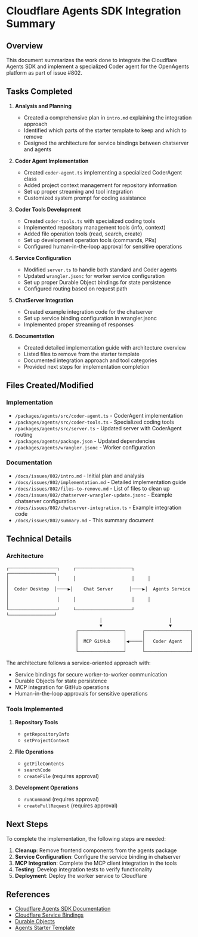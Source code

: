 # Cloudflare Agents SDK Integration Summary

## Overview

This document summarizes the work done to integrate the Cloudflare Agents SDK and implement a specialized Coder agent for the OpenAgents platform as part of issue #802.

## Tasks Completed

1. **Analysis and Planning**
   - Created a comprehensive plan in `intro.md` explaining the integration approach
   - Identified which parts of the starter template to keep and which to remove
   - Designed the architecture for service bindings between chatserver and agents

2. **Coder Agent Implementation**
   - Created `coder-agent.ts` implementing a specialized CoderAgent class
   - Added project context management for repository information
   - Set up proper streaming and tool integration
   - Customized system prompt for coding assistance

3. **Coder Tools Development**
   - Created `coder-tools.ts` with specialized coding tools
   - Implemented repository management tools (info, context)
   - Added file operation tools (read, search, create)
   - Set up development operation tools (commands, PRs)
   - Configured human-in-the-loop approval for sensitive operations

4. **Service Configuration**
   - Modified `server.ts` to handle both standard and Coder agents
   - Updated `wrangler.jsonc` for worker service configuration
   - Set up proper Durable Object bindings for state persistence
   - Configured routing based on request path

5. **ChatServer Integration**
   - Created example integration code for the chatserver
   - Set up service binding configuration in wrangler.jsonc
   - Implemented proper streaming of responses

6. **Documentation**
   - Created detailed implementation guide with architecture overview
   - Listed files to remove from the starter template
   - Documented integration approach and tool categories
   - Provided next steps for implementation completion

## Files Created/Modified

### Implementation
- `/packages/agents/src/coder-agent.ts` - CoderAgent implementation
- `/packages/agents/src/coder-tools.ts` - Specialized coding tools
- `/packages/agents/src/server.ts` - Updated server with CoderAgent routing
- `/packages/agents/package.json` - Updated dependencies
- `/packages/agents/wrangler.jsonc` - Worker configuration

### Documentation
- `/docs/issues/802/intro.md` - Initial plan and analysis
- `/docs/issues/802/implementation.md` - Detailed implementation guide
- `/docs/issues/802/files-to-remove.md` - List of files to clean up
- `/docs/issues/802/chatserver-wrangler-update.jsonc` - Example chatserver configuration
- `/docs/issues/802/chatserver-integration.ts` - Example integration code
- `/docs/issues/802/summary.md` - This summary document

## Technical Details

### Architecture

```
┌──────────────────┐     ┌─────────────────────┐     ┌─────────────────┐
│                  │     │                     │     │                 │
│  Coder Desktop  │────▶│    Chat Server      │────▶│  Agents Service │
│                  │     │                     │     │                 │
└──────────────────┘     └─────────────────────┘     └─────────────────┘
                                   │                         │
                                   ▼                         ▼
                          ┌─────────────────┐      ┌─────────────────┐
                          │                 │      │                 │
                          │  MCP GitHub     │◀─────│   Coder Agent   │
                          │                 │      │                 │
                          └─────────────────┘      └─────────────────┘
```

The architecture follows a service-oriented approach with:
- Service bindings for secure worker-to-worker communication
- Durable Objects for state persistence
- MCP integration for GitHub operations
- Human-in-the-loop approvals for sensitive operations

### Tools Implemented

1. **Repository Tools**
   - `getRepositoryInfo`
   - `setProjectContext`

2. **File Operations**
   - `getFileContents`
   - `searchCode`
   - `createFile` (requires approval)

3. **Development Operations**
   - `runCommand` (requires approval)
   - `createPullRequest` (requires approval)

## Next Steps

To complete the implementation, the following steps are needed:

1. **Cleanup**: Remove frontend components from the agents package
2. **Service Configuration**: Configure the service binding in chatserver
3. **MCP Integration**: Complete the MCP client integration in the tools
4. **Testing**: Develop integration tests to verify functionality
5. **Deployment**: Deploy the worker service to Cloudflare

## References

- [Cloudflare Agents SDK Documentation](https://developers.cloudflare.com/workers/ai-gateway/integrations/agents-sdk/)
- [Cloudflare Service Bindings](https://developers.cloudflare.com/workers/configuration/service-bindings/)
- [Durable Objects](https://developers.cloudflare.com/durable-objects/)
- [Agents Starter Template](https://github.com/cloudflare/agents-starter)